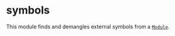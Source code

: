 # symbols

This module finds and demangles external symbols from a [`Module`](./modules/module.md).
